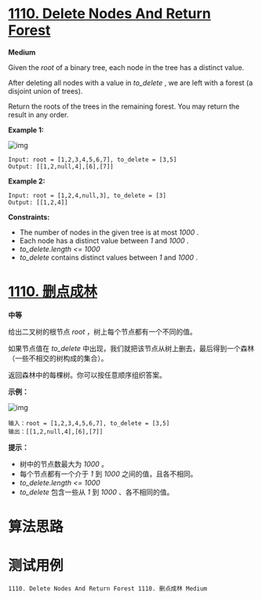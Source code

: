 # [1110. Delete Nodes And Return Forest][enTitle]

**Medium**

Given the  *root*  of a binary tree, each node in the tree has a distinct value.

After deleting all nodes with a value in  *to_delete* , we are left with a forest (a disjoint union of trees).

Return the roots of the trees in the remaining forest. You may return the result in any order.



**Example 1:** 

![img](https://assets.leetcode.com/uploads/2019/07/01/screen-shot-2019-07-01-at-53836-pm.png)

```
Input: root = [1,2,3,4,5,6,7], to_delete = [3,5]
Output: [[1,2,null,4],[6],[7]]

```

**Example 2:** 

```
Input: root = [1,2,4,null,3], to_delete = [3]
Output: [[1,2,4]]

```



**Constraints:** 

- The number of nodes in the given tree is at most  *1000* . 
- Each node has a distinct value between  *1*  and  *1000* . 
-  *to_delete.length <= 1000*  
-  *to_delete*  contains distinct values between  *1*  and  *1000* .


# [1110. 删点成林][cnTitle]

**中等**

给出二叉树的根节点  *root* ，树上每个节点都有一个不同的值。

如果节点值在  *to_delete*  中出现，我们就把该节点从树上删去，最后得到一个森林（一些不相交的树构成的集合）。

返回森林中的每棵树。你可以按任意顺序组织答案。



**示例：** 

![img](https://assets.leetcode-cn.com/aliyun-lc-upload/uploads/2019/07/05/screen-shot-2019-07-01-at-53836-pm.png)

```
输入：root = [1,2,3,4,5,6,7], to_delete = [3,5]
输出：[[1,2,null,4],[6],[7]]

```



**提示：** 

- 树中的节点数最大为  *1000* 。 
- 每个节点都有一个介于  *1*  到  *1000*  之间的值，且各不相同。 
-  *to_delete.length <= 1000*  
-  *to_delete*  包含一些从  *1*  到  *1000* 、各不相同的值。




# 算法思路

# 测试用例
```
1110. Delete Nodes And Return Forest 1110. 删点成林 Medium
```

[enTitle]: https://leetcode.com/problems/delete-nodes-and-return-forest/
[cnTitle]: https://leetcode-cn.com/problems/delete-nodes-and-return-forest/
